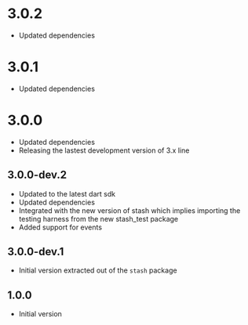 # 3.0.2

- Updated dependencies

# 3.0.1

- Updated dependencies

# 3.0.0

- Updated dependencies
- Releasing the lastest development version of 3.x line

## 3.0.0-dev.2

- Updated to the latest dart sdk
- Updated dependencies
- Integrated with the new version of stash which implies importing the testing harness from the new stash_test package
- Added support for events

## 3.0.0-dev.1

- Initial version extracted out of the `stash` package

## 1.0.0

- Initial version